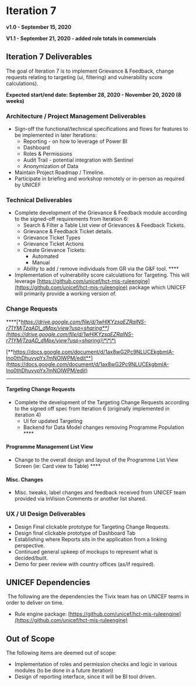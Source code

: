 # Iteration 7

**v1.0 - September 15, 2020**

**V1.1 - September 21, 2020 - added role totals in commercials**

## **Iteration 7 Deliverables**

The goal of Iteration 7 is to implement Grievance & Feedback, change requests relating to targeting \(ui, filtering\) and vulnerability score calculations\).

**Expected start/end date: September 28, 2020 - November 20, 2020 \(8 weeks\)**

###  **Architecture / Project Management Deliverables**

* Sign-off the functional/technical specifications and flows for features to be implemented in later Iterations:
  * Reporting - on how to leverage of Power BI
  * Dashboard
  * Roles & Permissions
  * Audit Trail - potential integration with Sentinel
  * Anonymization of Data
* Maintain Project Roadmap / Timeline.
* Participate in briefing and workshop remotely or in-person as required by UNICEF

###  **Technical Deliverables**

* Complete development of the Grievance & Feedback module according to the signed-off requirements from Iteration 6:
  * Search & Filter a Table List view of Grievances & Feedback Tickets.
  * Grievance & Feedback Ticket details.
  * Grievance Ticket Types
  * Grievance Ticket Actions
  * Create Grievance Tickets:
    * Automated
    * Manual
  * Ability to add / remove individuals from GR via the G&F tool. ****
* Implementation of vulnerability score calculations for Targeting. This will leverage [https://github.com/unicef/hct-mis-ruleengine](https://github.com/unicef/hct-mis-ruleengine) package which UNICEF will primarily provide a working version of.

### **Change Requests**

\*\*\*\*[**https://drive.google.com/file/d/1wHlKYzsaEZRalNS-r71YMjTzaAD\_dMpx/view?usp=sharing**](https://drive.google.com/file/d/1wHlKYzsaEZRalNS-r71YMjTzaAD_dMpx/view?usp=sharing)\*\*\*\*

[**https://docs.google.com/document/d/1ax8wG2Pc9NLUCEkgbmlA-lno0thDhuvvpYx7mNOIWPM/edit**](https://docs.google.com/document/d/1ax8wG2Pc9NLUCEkgbmlA-lno0thDhuvvpYx7mNOIWPM/edit)  
****

#### **Targeting Change Requests**

* Complete the development of the Targeting Change Requests according to the signed off spec from Iteration 6 \(originally implemented in iteration 4\)
  * UI for updated Targeting
  * Backend for Data Model changes removing Programme Population ****

#### **Programme Management List View**

* Change to the overall design and layout of the Programme List View Screen \(ie: Card view to Table\) ****

#### **Misc. Changes**

* Misc. tweaks, label changes and feedback received from UNICEF team provided via InVision Comments or another list shared.

### **UX / UI Design Deliverables**

* Design Final clickable prototype for Targeting Change Requests.
* Design final clickable prototype of Dashboard Tab
* Establishing where Reports sits in the application from a linking perspective.
* Continued general upkeep of mockups to represent what is decided/built.
* Demo for peer review with country offices \(as/if required\).

## **UNICEF Dependencies**

**‌** The following are the dependencies the Tivix team has on UNICEF teams in order to deliver on time.

* Rule engine package: [https://github.com/unicef/hct-mis-ruleengine](https://github.com/unicef/hct-mis-ruleengine)

## **Out of Scope**

The following items are deemed out of scope:

* Implementation of roles and permission checks and logic in various modules \(to be done in a future iteration\)
* Design of reporting interface, since it will be BI tool driven.



